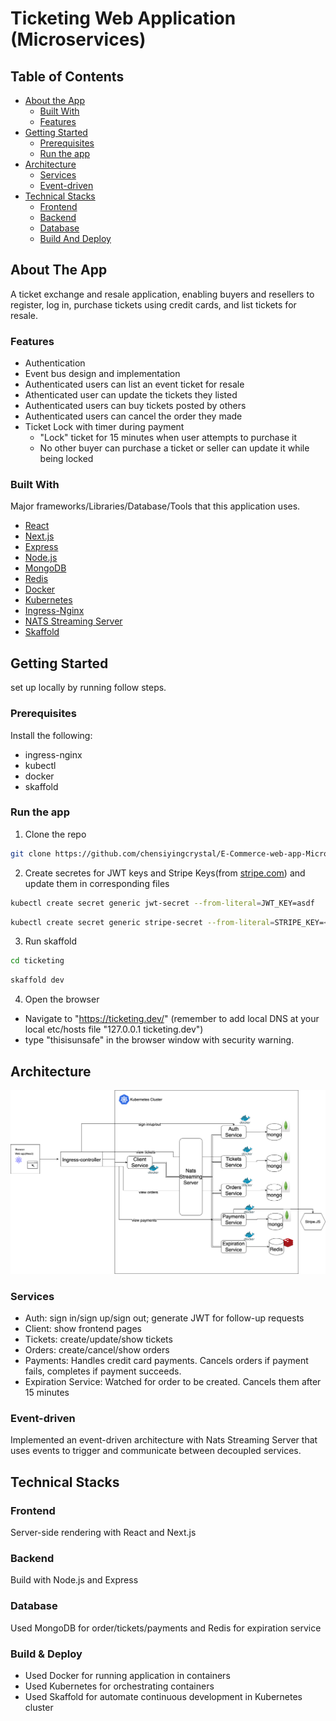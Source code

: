 # Ticketing Web Application (Microservices) 

<!-- TABLE OF CONTENTS -->
## Table of Contents
* [About the App](#about-the-app)
  * [Built With](#built-with)
  * [Features](#features)
* [Getting Started](#getting-started)
  * [Prerequisites](#prerequisites)
  * [Run the app](#run-the-app)
* [Architecture](#architecture)
  * [Services](#services)
  * [Event-driven](#event-driven)
* [Technical Stacks](#architecture)
  * [Frontend](#services)
  * [Backend](#event-driven)
  * [Database](#architecture)
  * [Build And Deploy](#build-and-deploy)

<!-- ABOUT THE APP -->
## About The App
A ticket exchange and resale application, enabling buyers and resellers to register, log in, purchase tickets using credit cards, and list tickets for resale.

### Features
* Authentication
* Event bus design and implementation
* Authenticated users can list an event ticket for resale
* Athenticated user can update the tickets they listed
* Authenticated users can buy tickets posted by others
* Authenticated users can cancel the order they made
* Ticket Lock with timer during payment
    * "Lock" ticket for 15 minutes when user attempts to purchase it
    * No other buyer can purchase a ticket or seller can update it while being locked

### Built With
Major frameworks/Libraries/Database/Tools that this application uses. 
* [React](https://react.dev/)
* [Next.js](https://nextjs.org/)
* [Express](https://expressjs.com/)
* [Node.js](https://nodejs.org/en)
* [MongoDB](https://www.mongodb.com/)
* [Redis](https://redis.io/)
* [Docker](https://www.docker.com/)
* [Kubernetes](https://kubernetes.io/)
* [Ingress-Nginx](https://docs.nginx.com/nginx-ingress-controller/)
* [NATS Streaming Server](https://nats.io/)
* [Skaffold](https://skaffold.dev/)

<!-- GETTING STARTED -->
## Getting Started
set up locally by running follow steps.

### Prerequisites
Install the following:
* ingress-nginx
* kubectl
* docker
* skaffold

### Run the app
1. Clone the repo
```sh
git clone https://github.com/chensiyingcrystal/E-Commerce-web-app-Microservices-.git
```
2. Create secretes for JWT keys and Stripe Keys(from [stripe.com]) and update them in corresponding files
```sh
kubectl create secret generic jwt-secret --from-literal=JWT_KEY=asdf
```
```sh
kubectl create secret generic stripe-secret --from-literal=STRIPE_KEY=<STRIPE_SECRET_KEY>
```
3. Run skaffold
```sh
cd ticketing
```
```sh
skaffold dev
```
4. Open the browser 
* Navigate to "https://ticketing.dev/"
(remember to add local DNS at your local etc/hosts file "127.0.0.1 ticketing.dev")
* type "thisisunsafe" in the browser window with security warning.

<!-- Architecture -->
## Architecture
<div>
    <img src="diagrams/architecture.png" >
</div>

### Services
* Auth: sign in/sign up/sign out; generate JWT for follow-up requests
* Client: show frontend pages
* Tickets: create/update/show tickets 
* Orders: create/cancel/show orders
* Payments: Handles credit card payments. Cancels orders if payment fails, completes if payment succeeds.
* Expiration Service: Watched for order to be created. Cancels them after 15 minutes

### Event-driven 
Implemented an event-driven architecture with Nats Streaming Server that uses events to trigger and communicate between decoupled services. 

<!-- Technical Stacks -->
## Technical Stacks
### Frontend
Server-side rendering with React and Next.js
### Backend
Build with Node.js and Express
### Database
Used MongoDB for order/tickets/payments and Redis for expiration service
### Build & Deploy
* Used Docker for running application in containers
* Used Kubernetes for orchestrating containers
* Used Skaffold for automate continuous development in Kubernetes cluster


<!-- MARKDOWN LINKS & IMAGES -->
[stripe.com]: https://stripe.com/

